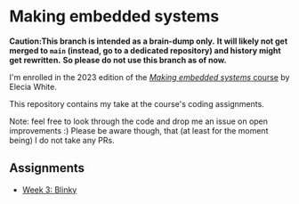 # Making embedded systems

**Caution:This branch is intended as a brain-dump only.**
**It will likely not get merged to `main` (instead, go to a dedicated repository) and history might get rewritten.**
**So please do not use this branch as of now.**

I'm enrolled in the 2023 edition of the [_Making embedded systems_ course](https://classpert.com/classpertx/courses/making-embedded-systems/cohort) by Elecia White.

This repository contains my take at the course's coding assignments.

Note: feel free to look through the code and drop me an issue on open improvements :)
Please be aware though, that (at least for the moment being) I do not take any PRs.

## Assignments

- [Week 3: Blinky](homework/week_3/blinky/)

